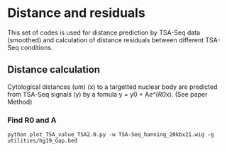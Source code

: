 # Distance and residuals
This set of codes is used for distance prediction by TSA-Seq data (smoothed) and calculation of distance residuals between different TSA-Seq conditions.

## Distance calculation
Cytological distances (um) (x) to a targetted nuclear body are predicted from TSA-Seq signals (y) by a fomula y = y0 + A*e^(R0*x). (See paper Method)

### Find R0 and A

```shell
python plot_TSA_value_TSA2.0.py -w TSA-Seq_hanning_20kbx21.wig -g utilities/hg19_Gap.bed
